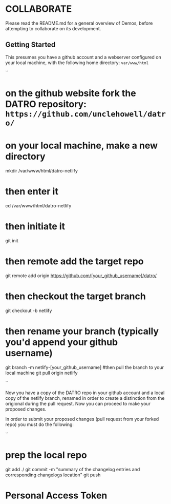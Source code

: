 # COLLABORATE

Please read the README.md for a general overview of Demos, before attempting to collaborate on its development. 

## Getting Started

This presumes you have a github account and a webserver configured on your local machine, with the following home directory: `var/www/html`

  ``
  # on the github website fork the DATRO repository: `https://github.com/unclehowell/datro/`
  # on your local machine, make a new directory
  mkdir /var/www/html/datro-netlify
  # then enter it
  cd /var/www/html/datro-netlify
  # then initiate it
  git init
  # then remote add the target repo 
  git remote add origin https://github.com/[your_github_username]/datro/
  # then checkout the target branch
  git checkout -b netlify
  # then rename your branch (typically you'd append your github username)
  git branch -m netlify-[your_github_username]
  #then pull the branch to your local machine
  git pull origin netlify
    
  `` 

Now you have a copy of the DATRO repo in your github account and a local copy of the netlify branch, renamed in order to create a distinction from the origional during the pull request. 
Now you can proceed to make your proposed changes. 

In order to submit your proposed changes (pull request from your forked repo) you must do the following:

  ``
  # prep the local repo
  git add ./
  git commit -m "summary of the changelog entries and corresponding changelogs location"
  git push
  # Personal Access Token
